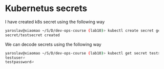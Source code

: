 # Kubernetus secrets

I have created k8s secret using the following way
```bash
yaroslav@xiaomao ~/S/D/dev-ops-course (lab10)> kubectl create secret generic testsecret --from-literal=username=testuser --from-literal=password=testpassword
secret/testsecret created
```

We can decode secrets using the following way
```bash
yaroslav@xiaomao ~/S/D/dev-ops-course (lab10)> kubectl get secret testsecret -o json | jq -r '.data.username' | base64 --decode
testuser⏎                                                                    yaroslav@xiaomao ~/S/D/dev-ops-course (lab10)> kubectl get secret testsecret -o json | jq -r '.data.password' | base64 --decode
testpassword⏎  
```
